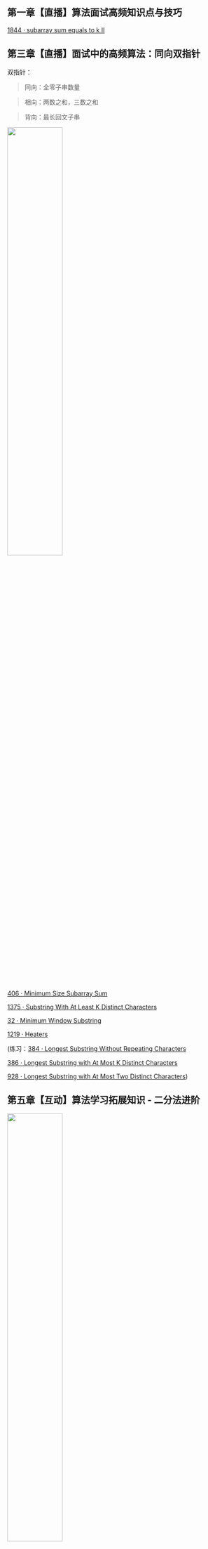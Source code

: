 ## 第一章【直播】算法面试高频知识点与技巧
[1844 · subarray sum equals to k II](https://github.com/mazexiaozhoulu/Leetcode-/blob/58172b3504aea63bf73eb74e2195c191cba27f8a/lintcode%201844%20%C2%B7%20subarray%20sum%20equals%20to%20k%20II.md)

## 第三章【直播】面试中的高频算法：同向双指针

双指针：

> 同向：全零子串数量

> 相向：两数之和，三数之和

> 背向：最长回文子串

<img src="https://user-images.githubusercontent.com/60911066/152033181-cfe5125a-705b-4d90-b774-5bf0f97ccbd0.jpg" width="50%" height="50%">

[406 · Minimum Size Subarray Sum](https://github.com/mazexiaozhoulu/Leetcode-/blob/d4602af78fad15b4b41d8b11ca68aa8e957dcfc6/leetcode.406%20%C2%B7%20Minimum%20Size%20Subarray%20Sum.md)

[1375 · Substring With At Least K Distinct Characters](https://github.com/mazexiaozhoulu/Leetcode-/blob/775d27ca91c4fa610d94dcc1435841e0184dc943/lintcode.1375%20%C2%B7%20Substring%20With%20At%20Least%20K%20Distinct%20Characters.md)

[32 · Minimum Window Substring](https://github.com/mazexiaozhoulu/Leetcode-/blob/205856d6dbece04180ecf2b6b0eacd5d66bf0f3b/lintcode.32%20%C2%B7%20Minimum%20Window%20Substring.md)

[1219 · Heaters](https://github.com/mazexiaozhoulu/Leetcode-/blob/d6cc1363a3e4e1aa739de57f0cbffde51e5c9ded/lintcode.1219%20%C2%B7%20Heaters.md)

(练习：[384 · Longest Substring Without Repeating Characters](https://github.com/mazexiaozhoulu/Leetcode-/blob/7e3bad3b2851d5fd11c3f34665f08af0ace78048/lintcode.384%20%C2%B7%20Longest%20Substring%20Without%20Repeating%20Characters.md)

[386 · Longest Substring with At Most K Distinct Characters](https://github.com/mazexiaozhoulu/Leetcode-/blob/cadfe114aa1f4ed5c2ef1f366128d4b37ac7c6f0/lintcode.386%20%C2%B7%20Longest%20Substring%20with%20At%20Most%20K%20Distinct%20Characters.md)

[928 · Longest Substring with At Most Two Distinct Characters](https://github.com/mazexiaozhoulu/Leetcode-/blob/9e41465c9843e63fe702455fa779305ebfe79b58/lintcode.928%20%C2%B7%20Longest%20Substring%20with%20At%20Most%20Two%20Distinct%20Characters.md))

## 第五章【互动】算法学习拓展知识 - 二分法进阶

<img src="https://user-images.githubusercontent.com/60911066/152246625-4b387f69-90f5-4681-93cc-d05258ac2584.png" width="50%" height="50%">

二分法标准模板

<img src="https://user-images.githubusercontent.com/60911066/152596201-d42200c5-f5c1-49d8-bdb0-cf225e6c6834.png" width="50%" height="50%">

[159 · Find Minimum in Rotated Sorted Array](https://github.com/mazexiaozhoulu/Leetcode-/blob/d8ad8717bcf630aa8886984b32bfec492bf7502d/lintcode.159%20%C2%B7%20Find%20Minimum%20in%20Rotated%20Sorted%20Array.md)

[183 · Wood Cut](https://github.com/mazexiaozhoulu/Leetcode-/blob/c039ca9bd9941e5a0ac87d7bd46786951e6a4800/lintcode.183%20%C2%B7%20Wood%20Cut.md)

练习([1507 · Shortest Subarray with Sum at Least K](https://github.com/mazexiaozhoulu/Leetcode-/blob/71b220a5e6e903c2a2aaebd79fcd8aaf8496fc94/lintcode.1507%20%C2%B7%20Shortest%20Subarray%20with%20Sum%20at%20Least%20K.md)

[1272 · Kth Smallest Element in a Sorted Matrix](https://github.com/mazexiaozhoulu/Leetcode-/blob/15c906597f6749c0e464dd4c2754db72346c4443/lintcode.1272%20%C2%B7%20Kth%20Smallest%20Element%20in%20a%20Sorted%20Matrix.md)

[460 · Find K Closest Elements](https://github.com/mazexiaozhoulu/Leetcode-/blob/33a7e8776746b6c6a8ae33d607c03ab3e3931aca/lintcode%20460%20%C2%B7%20Find%20K%20Closest%20Elements.md))

[75 · Find Peak Element](https://github.com/mazexiaozhoulu/Leetcode-/blob/e0c4380f7f3477bdfa0247af2f91cd6a3ba10a4c/lintcode.75%20%C2%B7%20Find%20Peak%20Element.md)
## 第六章 滑窗型双指针与隔板法

[1849 · Grumpy Bookstore Owner](https://github.com/mazexiaozhoulu/Leetcode-/blob/aa1f0c01ff76709637556fd134f0e1384cb31918/lintcode.1849%20%C2%B7%20Grumpy%20Bookstore%20Owner.md)

<img src="https://user-images.githubusercontent.com/60911066/152465097-72b2f2cb-4f5b-4acd-a2a1-5a33d854172a.png" width="50%" height="50%">

[151 · Best Time to Buy and Sell Stock III]超时隔板法

<img src="https://user-images.githubusercontent.com/60911066/152468036-34357720-c046-4cf8-8f27-2d92f4006cf1.png" width="50%" height="50%">

## 第七章【互动】BFS基础知识回顾

基础模版

<img src="https://user-images.githubusercontent.com/60911066/152627082-1942aae3-40b4-4359-a177-6eb9ba93f3ae.png" width="30%" height="30%">

分层模版

<img src="https://user-images.githubusercontent.com/60911066/152627247-637cf937-2346-44a8-a8e0-af8fbd1fe31a.png" width="30%" height="30%">

分层模版优化 字典优化

<img src="https://user-images.githubusercontent.com/60911066/152627381-b4c05f2c-1b21-4433-a5e7-ba14b5bc2d5e.png" width="30%" height="30%"> 

拓扑排序

<img src="https://user-images.githubusercontent.com/60911066/152627633-59e71af5-e19d-4d4c-8d5a-ab434e10cbc3.png" width="50%" height="50%"> 


